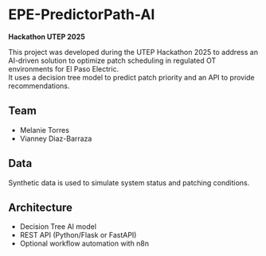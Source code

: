 # EPE-PredictorPath-AI

**Hackathon UTEP 2025**

This project was developed during the UTEP Hackathon 2025 to address an AI-driven solution to optimize patch scheduling in regulated OT environments for El Paso Electric.  
It uses a decision tree model to predict patch priority and an API to provide recommendations.

## Team
- Melanie Torres
- Vianney Diaz-Barraza

## Data
Synthetic data is used to simulate system status and patching conditions.

## Architecture
- Decision Tree AI model
- REST API (Python/Flask or FastAPI)
- Optional workflow automation with n8n
